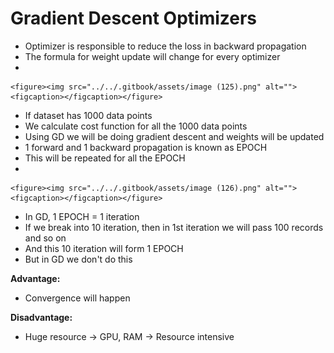 # Gradient Descent Optimizers

* Optimizer is responsible to reduce the loss in backward propagation
* The formula for weight update will change for every optimizer
*

    <figure><img src="../../.gitbook/assets/image (125).png" alt=""><figcaption></figcaption></figure>
* &#x20;If dataset has 1000 data points
* We calculate cost function for all the 1000 data points
* Using GD we will be doing gradient descent and weights will be updated
* 1 forward and 1 backward propagation is known as EPOCH
* This will be repeated for all the EPOCH
*

    <figure><img src="../../.gitbook/assets/image (126).png" alt=""><figcaption></figcaption></figure>
* In GD, 1 EPOCH = 1 iteration
* If we break into 10 iteration, then in 1st iteration we will pass 100 records and so on
* And this 10 iteration will form 1 EPOCH
* But in GD we don't do this

**Advantage:**

* Convergence will happen

**Disadvantage:**

* Huge resource -> GPU, RAM -> Resource intensive

